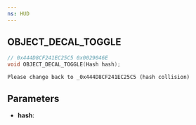 ```yaml
---
ns: HUD
---
```

## OBJECT_DECAL_TOGGLE

```c
// 0x444D8CF241EC25C5 0x0029046E
void OBJECT_DECAL_TOGGLE(Hash hash);
```

```
Please change back to _0x444D8CF241EC25C5 (hash collision)  
```

## Parameters
* **hash**: 


